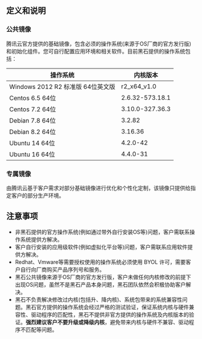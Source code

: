 ## 定义和说明
### 公共镜像
腾讯云官方提供的基础镜像，包含必须的操作系统(来源于OS厂商的官方发行版)和初始化组件。您可自行配置应用环境和相关软件。目前黑石提供的操作系统包括：

| 操作系统 | 内核版本 |
|---------|---------|
| Windows 2012 R2 标准版 64位英文版 | r2_x64_v1.0 |
| Centos 6.5 64位 | 2.6.32-573.18.1 |
| Centos 7.2 64位 | 3.10.0-327.36.3 |
| Debian 7.8 64位 | 3.2.82 |
| Debian 8.2 64位 | 3.16.36 |
| Ubuntu 14 64位 | 4.2.0-42 |
| Ubuntu 16 64位 | 4.4.0-31 |
### 专属镜像
由腾讯云基于客户需求对部分基础镜像进行优化和个性化定制，该镜像只提供给指定客户的部分生产环境。
## 注意事项
* 非黑石提供的官方操作系统(例如通过带外自行安装OS等)问题，客户需联系操作系统提供方解决。
* 客户自行安装的应用级软件(例如虚拟化平台等)问题，客户需联系应用软件提供方解决。
* Redhat、Vmware等需要授权使用的操作系统必须使用 BYOL 许可，需要客户自行向厂商购买产品序列号和服务。
* 黑石公共镜像来源于OS厂商的官方发行版，客户未做任何内核修改的前提下出现OS问题，虽然不是黑石产品本身问题，黑石团队依然会积极协助客户解决。 
* 黑石不负责解决修改过内核(包括升、降内核)、系统包带来的系统兼容性问题。黑石官方提供的操作系统会经过严格的测试验证，保证系统内核与硬件兼容性、驱动程序的匹配性，黑石不提供非官方提供的操作系统及内核版本的验证。**强烈建议客户不要升级或降级内核**，避免带来内核与硬件不兼容、驱动程序不匹配等问题。